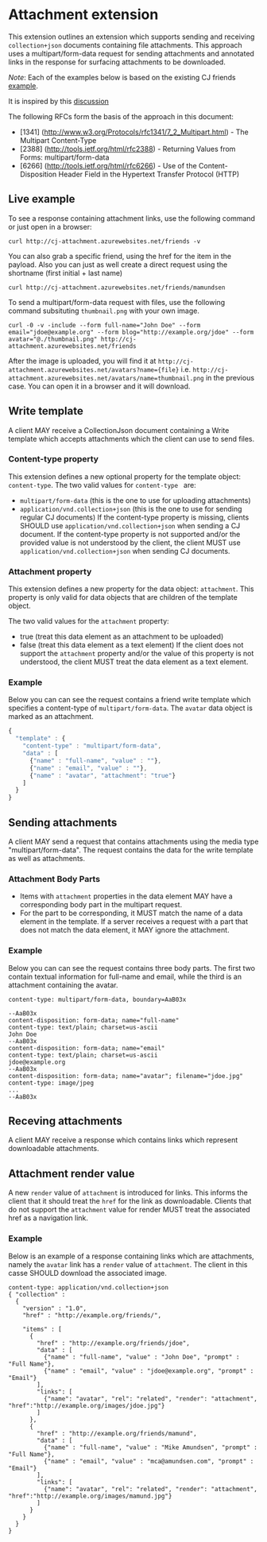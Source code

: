 # Attachment extension
This extension outlines an extension which supports sending and receiving `collection+json` documents  containing file attachments. This approach uses a multipart/form-data request for sending attachments and annotated links in the response for surfacing attachments to be downloaded.

*Note*: Each of the examples below is based on the existing CJ friends [example](http://amundsen.com/media-types/collection/examples/).

It is inspired by this [discussion](https://groups.google.com/forum/#!topic/collectionjson/pzdkNGx-aPE)

The following RFCs form the basis of the approach in this document:

* [1341] (http://www.w3.org/Protocols/rfc1341/7_2_Multipart.html) - The Multipart Content-Type
* [2388] (http://tools.ietf.org/html/rfc2388) - Returning Values from Forms:  multipart/form-data
* [6266] (http://tools.ietf.org/html/rfc6266) - Use of the Content-Disposition Header Field in the Hypertext Transfer Protocol (HTTP)

## Live example
To see a response containing attachment links, use the following command or just open in a browser: 

```text
curl http://cj-attachment.azurewebsites.net/friends -v
```

You can also grab a specific friend, using the href for the item in the payload. Also you can just as well create a direct request using the shortname (first initial + last name)

```test
curl http://cj-attachment.azurewebsites.net/friends/mamundsen
```

To send a multipart/form-data request with files, use the following command subsituting `thumbnail.png` with your own image.

```text
curl -0 -v -include --form full-name="John Doe" --form email="jdoe@example.org" --form blog="http://example.org/jdoe" --form avatar="@./thumbnail.png" http://cj-attachment.azurewebsites.net/friends
```

After the image is uploaded, you will find it at `http://cj-attachment.azurewebsites.net/avatars?name={file}` i.e. `http://cj-attachment.azurewebsites.net/avatars/name=thumbnail.png` in the previous case. You can open it in a browser and it will download.



## Write template
A client MAY receive a CollectionJson document containing a Write template which accepts attachments which the client can use to send files. 

### Content-type property
This extension defines a new optional property for the template object: `content-type`. The two valid values for `content-type ` are:

* `multipart/form-data` (this is the one to use for uploading attachments)
* `application/vnd.collection+json` (this is the one to use for sending regular CJ documents) If the content-type property is missing, clients SHOULD use `application/vnd.collection+json` when sending a CJ document. If the content-type property is not supported and/or the provided value is not understood by the client, the client MUST use `application/vnd.collection+json` when sending CJ documents.

### Attachment property
This extension defines a new property for the data object: `attachment`. This property is only valid for data objects that are children of the template object. 

The two valid values for the `attachment` property:

* true (treat this data element as an attachment to be uploaded)
* false (treat this data element as a text element) If the client does not support the `attachment` property and/or the value of this property is not understood, the client MUST treat the data element as a text element.

### Example
Below you can can see the request contains a friend write template which specifies a content-type of `multipart/form-data`. The `avatar` data object is marked as an attachment.

```javascript
{
  "template" : {
    "content-type" : "multipart/form-data",
    "data" : [
      {"name" : "full-name", "value" : ""},
      {"name" : "email", "value" : ""},
      {"name" : "avatar", "attachment": "true"}
    ]
  }
}
```
## Sending attachments
A client MAY send a request that contains attachments using the media type "multipart/form-data". The request contains the data for the write template as well as attachments.

### Attachment Body Parts
* Items with `attachment` properties in the data element MAY have a corresponding body part in the multipart request.
* For the part to be corresponding, it MUST match the name of a data element in the template. If a server receives a request with a part that does not match the data element, it MAY ignore the attachment.

### Example
Below you can can see the request contains three body parts. The first two contain textual information for full-name and email, while the third is an attachment containing the avatar.  
```
content-type: multipart/form-data, boundary=AaB03x

--AaB03x
content-disposition: form-data; name="full-name"
content-type: text/plain; charset=us-ascii
John Doe
--AaB03x
content-disposition: form-data; name="email"
content-type: text/plain; charset=us-ascii
jdoe@example.org
--AaB03x
content-disposition: form-data; name="avatar"; filename="jdoe.jpg"
content-type: image/jpeg
...
--AaB03x
```
## Receving attachments
A client MAY receive a response which contains links which represent downloadable attachments.

## Attachment render value
A new `render` value of `attachment` is introduced for links. This informs the client that it should treat the `href` for the link as downloadable.  Clients that do not support the `attachment` value for render MUST treat the associated href as a navigation link.

### Example
Below is an example of a response containing links which are attachments, namely the `avatar` link has a `render` value of `attachment`. The client in this casse SHOULD download the associated image.

```
content-type: application/vnd.collection+json
{ "collection" :
  {
    "version" : "1.0",
    "href" : "http://example.org/friends/",
    
    "items" : [
      {
        "href" : "http://example.org/friends/jdoe",
        "data" : [
          {"name" : "full-name", "value" : "John Doe", "prompt" : "Full Name"},
          {"name" : "email", "value" : "jdoe@example.org", "prompt" : "Email"}
        ],
        "links": [
          {"name": "avatar", "rel": "related", "render": "attachment", "href":"http://example.org/images/jdoe.jpg"}
        ]
      },
      {
        "href" : "http://example.org/friends/mamund",
        "data" : [
          {"name" : "full-name", "value" : "Mike Amundsen", "prompt" : "Full Name"},
          {"name" : "email", "value" : "mca@amundsen.com", "prompt" : "Email"}
        ],
        "links": [
          {"name": "avatar", "rel": "related", "render": "attachment", "href":"http://example.org/images/mamund.jpg"}
        ]
      }
    }
  }
}
```

